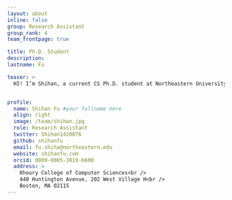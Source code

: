 ```yaml
---
layout: about
inline: false
group: Research Assistant
group_rank: 4
team_frontpage: true

title: Ph.D. Student
description:
lastname: Fu

teaser: >
  HI! I’m Shihan, a current CS Ph.D. student at Northeastern University.


profile:
  name: Shihan Fu #your fullname here
  align: right
  image: /team/shihan.jpg
  role: Research Assistant
  twitter: Shihan1420876
  github: shihanfu
  email: fu.shiha@northeastern.edu
  website: shihanfu.com
  orcid: 0009-0005-3019-6600
  address: >
    Khoury College of Computer Sciences<br />
    440 Huntington Avenue, 202 West Village H<br />
    Boston, MA 02115
---
```

